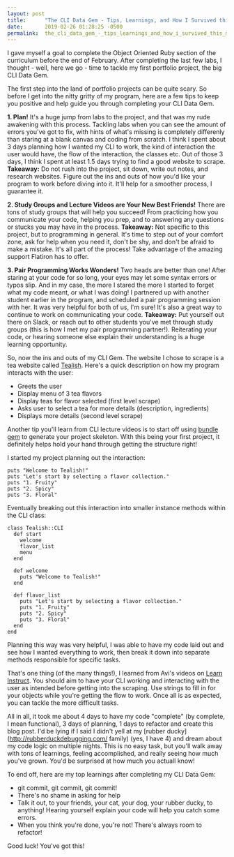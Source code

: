 ```yaml
---
layout: post
title:      "The CLI Data Gem - Tips, Learnings, and How I Survived this Milestone"
date:       2019-02-26 01:28:25 -0500
permalink:  the_cli_data_gem_-_tips_learnings_and_how_i_survived_this_milestone
---
```


I gave myself a goal to complete the Object Oriented Ruby section of the curriculum before the end of February. After completing the last few labs, I thought - well, here we go - time to tackle my first portfolio project, the big CLI Data Gem. 

The first step into the land of portfolio projects can be quite scary. So before I get into the nitty gritty of my program, here are a few tips to keep you positive and help guide you through completing your CLI Data Gem.

**1. Plan!** 
It's a huge jump from labs to the project, and that was my rude awakening with this process. Tackling labs when you can see the amount of errors you've got to fix, with hints of what's missing is completely differenly than staring at a blank canvas and coding from scratch. I think I spent about 3 days planning how I wanted my CLI to work, the kind of interaction the user would have, the flow of the interaction, the classes etc. Out of those 3 days, I think I spent at least 1.5 days trying to find a good website to scrape.
**Takeaway:** Do not rush into the project, sit down, write out notes, and research websites. Figure out the ins and outs of how you'd like your program to work before diving into it. It'll help for a smoother process, I guarantee it. 

**2. Study Groups and Lecture Videos are Your New Best Friends!**
There are tons of study groups that will help you succeed! From practicing how you communicate your code, helping you prep, and to answering any questions or stucks you may have in the process. 
**Takeaway:** Not specific to this project, but to programming in general. It's time to step out of your comfort zone, ask for help when you need it, don't be shy, and don't be afraid to make a mistake. It's all part of the process! Take advantage of the amazing support Flatiron has to offer. 

**3. Pair Programming Works Wonders!**
Two heads are better than one! After staring at your code for so long, your eyes may let some syntax errors or typos slip. And in my case, the more I stared the more I started to forget what my code meant, or what I was doing! I partnered up with another student earlier in the program, and scheduled a pair programming session with her. It was very helpful for both of us, I'm sure! It's also a great way to continue to work on communicating your code. 
**Takeaway:** Put yourself out there on Slack, or reach out to other students you've met through study groups (this is how I met my pair programming partner!). Reiterating your code, or hearing someone else explain their understanding is a huge learning opportunity.

So, now the ins and outs of my CLI Gem. The website I chose to scrape is a tea website called [Tealish](https://tealish.com/). Here's a quick description on how my program interacts with the user:
* Greets the user
* Display menu of 3 tea flavors
* Display teas for flavor selected (first level scrape)
* Asks user to select a tea for more details (description, ingredients)
* Displays more details (second level scrape)

Another tip you'll learn from CLI lecture videos is to start off using [bundle gem](https://bundler.io/v2.0/man/bundle-gem.1.html) to generate your project skeleton. With this being your first project, it definitely helps hold your hand through getting the structure right! 

I started my project planning out the interaction:

```
puts "Welcome to Tealish!"
puts "Let's start by selecting a flavor collection."
puts "1. Fruity"
puts "2. Spicy"
puts "3. Floral"

```

Eventually breaking out this interaction into smaller instance methods within the CLI class:
```
class Tealish::CLI
  def start
    welcome 
    flavor_list
    menu
  end

  def welcome
    puts "Welcome to Tealish!"
  end 

  def flavor_list
    puts "Let's start by selecting a flavor collection."
    puts "1. Fruity"
    puts "2. Spicy"
    puts "3. Floral"
  end
end
```

Planning this way was very helpful, I was able to have my code laid out and see how I wanted everything to work, then break it down into separate methods responsible for specific tasks. 

That's one thing (of the many things!), I learned from Avi's videos on [Learn Instruct](http://instruction.learn.co/student/video_lectures#/). You should aim to have your CLI working and interacting with the user as intended before getting into the scraping. Use strings to fill in for your objects while you're getting the flow to work. Once all is as expected, you can tackle the more difficult tasks. 

All in all, it took me about 4 days to have my code "complete" (by complete, I mean functional), 3 days of planning, 1 days to refactor and create this blog post. I'd be lying if I said I didn't yell at my [rubber ducky](http://rubberduckdebugging.com/ family) (yes, I have 4) and dream about my code logic on multiple nights. This is no easy task, but you'll walk away with tons of learnings, feeling accomplished, and really seeing how much you've grown. You'd be surprised at how much you actuall know!

To end off, here are my top learnings after completing my CLI Data Gem:
* git commit, git commit, git commit!
* There's no shame in asking for help 
* Talk it out, to your friends, your cat, your dog, your rubber ducky, to anything! Hearing yourself explain your code will help you catch some errors.
* When you think you're done, you're not! There's always room to refactor! 

Good luck! You've got this! 

